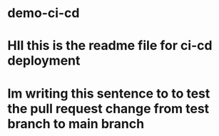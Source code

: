 # demo-ci-cd
# HII this is the readme file for ci-cd deployment
# Im writing this sentence to to test the pull request change from test branch to main branch 
